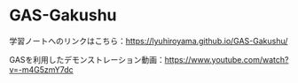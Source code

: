 # GAS-Gakushu

学習ノートへのリンクはこちら：https://lyuhiroyama.github.io/GAS-Gakushu/

GASを利用したデモンストレーション動画：https://www.youtube.com/watch?v=-m4G5zmY7dc


